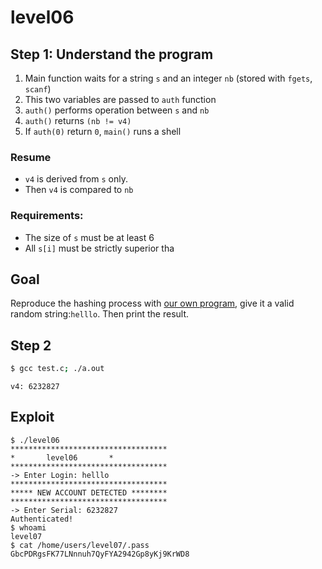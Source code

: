 # level06

## Step 1: Understand the program
1. Main function waits for a string `s` and an integer `nb`  (stored with `fgets`, `scanf`)
2. This two variables are passed to `auth` function
3. `auth()` performs operation between `s` and `nb`
4. `auth()` returns `(nb != v4)`
5. If `auth(0)` return `0`, `main()` runs a shell


### Resume

- `v4` is derived from `s` only.
- Then `v4` is compared to `nb`


### Requirements:
- The size of `s` must be at least 6
- All `s[i]` must be strictly superior tha

## Goal
Reproduce the hashing process with [our own program](https://github.com/lorispuchol/override/blob/main/level06/Ressources/test.c), give it a valid random string:`helllo`. Then print the result.

## Step 2
```bash
$ gcc test.c; ./a.out
```
```console
v4: 6232827
```

## Exploit
```console
$ ./level06 
***********************************
*		level06		  *
***********************************
-> Enter Login: helllo
***********************************
***** NEW ACCOUNT DETECTED ********
***********************************
-> Enter Serial: 6232827
Authenticated!
$ whoami
level07
$ cat /home/users/level07/.pass
GbcPDRgsFK77LNnnuh7QyFYA2942Gp8yKj9KrWD8
```